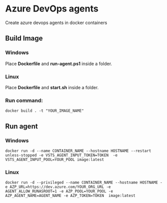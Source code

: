 # Azure DevOps agents
Create azure devops agents in docker containers

## Build Image

### Windows    
Place **Dockerfile** and **run-agent.ps1** inside a folder.

### Linux  
Place **Dockerfile** and **start.sh** inside a folder.

### Run command: 
`docker build . -t "YOUR_IMAGE_NAME"`


## Run agent

### Windows  
``` 
docker run -d --name CONTAINER_NAME --hostname HOSTNAME --restart unless-stopped -e VSTS_AGENT_INPUT_TOKEN=TOKEN  -e VSTS_AGENT_INPUT_POOL=YOUR_POOL image:latest
```

### Linux  
```
docker run -d --privileged --name CONTAINER_NAME --hostname HOSTNAME -e AZP_URL=https://dev.azure.com/YOUR_ORG_URL -e AGENT_ALLOW_RUNASROOT=1 -e AZP_POOL=YOUR_POOL -e AZP_AGENT_NAME=AGENT_NAME -e AZP_TOKEN=TOKEN  image:latest
```





